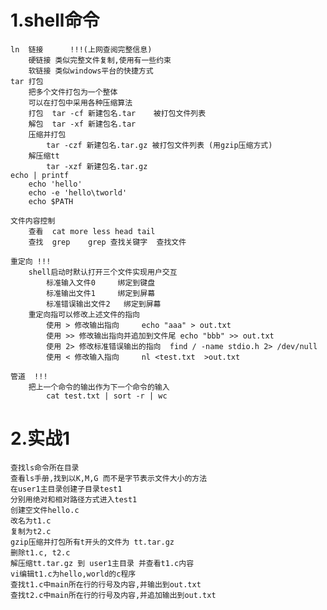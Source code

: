 # 1.shell命令
	ln	链接	 	!!!(上网查阅完整信息)
		硬链接	类似完整文件复制,使用有一些约束 
		软链接	类似windows平台的快捷方式
	tar	打包
		把多个文件打包为一个整体
		可以在打包中采用各种压缩算法
		打包	tar -cf 新建包名.tar	被打包文件列表
		解包	tar -xf 新建包名.tar	
		压缩并打包	
			tar -czf 新建包名.tar.gz 被打包文件列表 (用gzip压缩方式)
		解压缩tt
			tar -xzf 新建包名.tar.gz
	echo | printf
		echo 'hello'
		echo -e 'hello\tworld'
		echo $PATH
	
	文件内容控制
		查看	cat more less head tail
		查找	grep	grep 查找关键字  查找文件
	
	重定向	!!!
		shell启动时默认打开三个文件实现用户交互
			标准输入文件0		绑定到键盘
			标准输出文件1		绑定到屏幕
			标准错误输出文件2	绑定到屏幕
		重定向指可以修改上述文件的指向
			使用 > 修改输出指向		echo "aaa" > out.txt
			使用 >> 修改输出指向并追加到文件尾	echo "bbb" >> out.txt
			使用 2> 修改标准错误输出的指向  find / -name stdio.h 2> /dev/null
			使用 < 修改输入指向		nl <test.txt  >out.txt           
	
	管道	!!!
		把上一个命令的输出作为下一个命令的输入
			cat test.txt | sort -r | wc

	
# 2.实战1
    查找ls命令所在目录	
    查看ls手册,找到以K,M,G 而不是字节表示文件大小的方法	
    在user1主目录创建子目录test1	
    分别用绝对和相对路径方式进入test1	
    创建空文件hello.c	
    改名为t1.c	
    复制为t2.c	
    gzip压缩并打包所有t开头的文件为 tt.tar.gz	
    删除t1.c, t2.c	
    解压缩tt.tar.gz 到 user1主目录	并查看t1.c内容	
    vi编辑t1.c为hello,world的c程序	
    查找t1.c中main所在行的行号及内容,并输出到out.txt
    查找t2.c中main所在行的行号及内容,并追加输出到out.txt

                                                                                   

		


	
